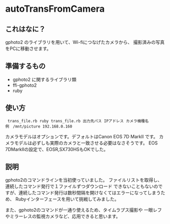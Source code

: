 # autoTransFromCamera

## これはなに？

gphoto2 のライブラリを用いて、Wi-fiにつなげたカメラから、
撮影済みの写真をPCに移動させます。


## 準備するもの

- gphoto2 に関するライブラリ類
- ffi-gphoto2
- ruby


## 使い方


` trans_file.rb
 ruby trans_file.rb 出力先パス IPアドレス カメラ機種名
 例　/mnt/picture 192.168.0.160`


カメラモデルはオプションです。デフォルトはCanon EOS 7D MarkII です。
カメラモデルは必ずしも実際のカメラと一致させる必要はなさそうです。
EOS 7DMarkIIの設定で、EOSR,SX730HSもOKでした。

## 説明

gphoto2のコマンドラインを当初使っていました。
ファイルリストを取得し、連続したコマンド発行で１ファイルずつダウンロード
できないこともないのですが、連続したコマンド発行は数秒間隔を開けなくてはエラーになってしまうため、
Rubyインターフェースを用いて挑戦してみました。

また、gphoto2のコマンドが一通り使えるため、タイムラプス撮影や
一眼レフやミラーレスの監視カメラなど、応用できると思います。




















